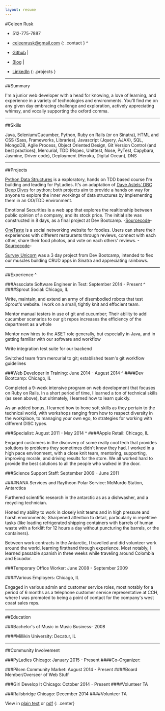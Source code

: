 ```yaml
---
layout: resume
---
```

#Celeen Rusk
* 512-775-7887
* [celeenrusk@gmail.com](mailto:celeenrusk@gmail.com)
{: .contact }
^

* [Github](http://www.github.com/celeen) \|
* [Blog](http://celeen.gtihub.io) \|
* [LinkedIn](http://www.linkedin.com/in/celeen)
{: .projects }

---

##Summary

I'm a junior web developer with a head for knowing, a love of learning, and experience in a variety of technologies and environments. You'll find me on any given day embracing challenge and exploration, actively appreciating whimsy, and vocally supporting the oxford comma.

---

##Skills

Java, Selenium/Cucumber, Python, Ruby on Rails (or on Sinatra), HTML and CSS (Sass, Frameworks, Libraries), Javascript (Jquery, AJAX), SQL, MongoDB, Agile Process, Object Oriented Design, Git Version Control (and best practices), Mercurial, TDD (Rspec, Unittest, Nose, PyTest, Capybara, Jasmine, Driver code), Deployment (Heroku, Digital Ocean), DNS

---

##Projects

[Python Data Structures](https://github.com/celeen/PythonDataStructures) is a exploratory, hands on TDD based course I'm building and leading for PyLadies. It's an adaptation of [Dave Astels' DBC Deep Dives](https://github.com/dastels/dbc-deep-dives) for python; both projects aim to provide a hands on way for anyone to explore the inner workings of data structures by implementing them in an OO/TDD environment.

Emotional Securities is a web app that explores the realtionship between public opinion of a company, and its stock price. The initial site was constructed in 8 days, as a final project at Dev Bootcamp.
-[Sourcecode](https://github.com/celeen/EmotionalSecurities)-

[OneTaste](http://onetasteatatime.herokuapp.com) is a social networking website for foodies. Users can share their experiences with different restaurants through reviews, connect with each other, share their food photos, and vote on each others' reviews.
-[Sourcecode](https://github.com/tjhernandez34/OneTaste)-

[Survey Unicorn](surveyunicorn.herokuapp.com) was a 3 day project from Dev Bootcamp, intended to flex our muscles building CRUD apps in Sinatra and appreciating rainbows.

---

##Experience
^

###Associate Software Engineer in Test: September 2014 - Present
^
####Sprout Social: Chicago, IL

Write, maintain, and extend an army of disembodied robots that test Sprout's website. I work on a small, tightly knit and effocient team.

Mentor manual testers in use of git and cucumber; Their ability to add cucumber scenarios to our git repos increases the efficiency of the department as a whole

Mentor new hires to the ASET role generally, but especially in Java, and in getting familiar with our software and workflow

Write integration test suite for our backend

Switched team from mercurial to git; established team's git workflow guidelines

###Web Developer in Training: June 2014 - August 2014
^
####Dev Bootcamp: Chicago, IL

Completed a 9-week intensive program on web development that focuses on Ruby on Rails. In a short period of time, I learned a ton of technical skills (as seen above), but ultimately, I learned how to learn quickly.

As an added bonus, I learned how to hone soft skills as they pertain to the technical world, with workshops ranging from how to respect diversity in the workplace, to managing your own ego, to strategies for working with different DISC types.

###Specialist: August 2011 - May 2014
^
####Apple Retail: Chicago, IL

Engaged customers in the discovery of some really cool tech that provides solutions to problems they sometimes didn't know they had. I worked in a high pace environment, with a close knit team, mentoring, supporting, improving morale, and driving results for the store. We all worked hard to provide the best solutions to all the people who walked in the door.

###Science Support Staff: September 2009 - June 2011

####NANA Services and Raytheon Polar Service: McMurdo Station, Antarctica 

Furthered scientific research in the antarctic as as a dishwasher, and a recycling technician.

Honed my ability to work in closely knit teams and in high pressure and harsh environments;
Sharpened attention to detail, particularly in repetitive tasks (like loading refrigerated shipping containers with barrels of human waste with a forklift for 12 hours a day without puncturing the barrels, or the containers).

Between work contracts in the Antarctic, I travelled and did volunteer work around the world, learning firsthand through experience. Most notably, I learned passable spanish in three weeks while traveling around Colombia and Ecuador.

###Temporary Office Worker: June 2008 - September 2009

####Various Employers: Chicago, IL

Engaged in various admin and customer service roles, most notably for a period of 6 months as a telephone customer service representative at CCH, where I was promoted to being a point of contact for the company's west coast sales reps.

---

##Education

###Bachelor's of Music in Music Business- 2008

####Millikin University: Decatur, IL

---

##Community Involvement

###PyLadies Chicago: January 2015 - Present
####Co-Organizer:

###Pilsen Community Market: August 2014 - Present
####Board Member/Overseer of Web Stuff

###Girl Develop It Chicago: October 2014 - Present
####Volunteer TA

###Railsbridge Chicago: December 2014
####Volunteer TA

View in [plain text](../resume.txt) or [pdf](../resume.pdf)
{: .center}

